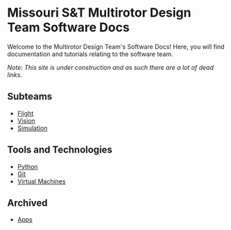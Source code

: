 # Missouri S&T Multirotor Design Team Software Docs

Welcome to the Multirotor Design Team's Software Docs! Here, you will find documentation and tutorials relating to the software team.

*Note: This site is under construction and as such there are a lot of dead links.*

## Subteams

- [Flight](/docs/flight/)
- [Vision](/docs/vision/)
- [Simulation](/docs/simulation/)

## Tools and Technologies

- [Python](/docs/python/)
- [Git](/docs/git/)
- [Virtual Machines](/docs/virtual_machines)

## Archived

- [Apps](/docs/apps/)
